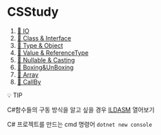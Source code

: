 # CSStudy

1. [📌 IO](Context/01.IO.md)
2. [📌 Class & Interface](Context/02.Class_&_Interface.md)
3. [📌 Type & Object](Context/03.Type_&_Object.md)
4. [📌 Value & ReferenceType](Context/04.Value_&_ReferenceType.md)
5. [📌 Nullable & Casting](Context/05.Nullable_&_Casting.md)
6. [📌 Boxing&UnBoxing](Context/06.Boxing&UnBoxing.md)
7. [📌 Array](Context/07.Array.md)
8. [📌 CallBy](Context/08.CallBy.md)

💡 TIP

C#함수들의 구동 방식을 알고 싶을 경우 [ILDASM](https://docs.microsoft.com/ko-kr/dotnet/standard/assembly/view-contents) 열어보기

C# 프로젝트를 만드는 cmd 명령어 `dotnet new console`
